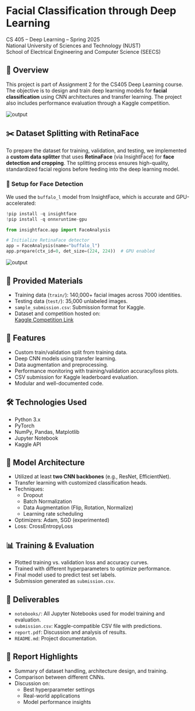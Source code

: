 # Facial Classification through Deep Learning

CS 405 – Deep Learning – Spring 2025  
National University of Sciences and Technology (NUST)  
School of Electrical Engineering and Computer Science (SEECS)

## 🧠 Overview

This project is part of Assignment 2 for the CS405 Deep Learning course. The objective is to design and train deep learning models for **facial classification** using CNN architectures and transfer learning. The project also includes performance evaluation through a Kaggle competition.

![output](https://github.com/user-attachments/assets/38dc1ab3-2621-4a90-86e9-309f0196f2a1)


## ✂️ Dataset Splitting with RetinaFace

To prepare the dataset for training, validation, and testing, we implemented a **custom data splitter** that uses **RetinaFace** (via InsightFace) for **face detection and cropping**. The splitting process ensures high-quality, standardized facial regions before feeding into the deep learning model.

### 🔧 Setup for Face Detection

We used the `buffalo_l` model from InsightFace, which is accurate and GPU-accelerated:

```python
!pip install -q insightface
!pip install -q onnxruntime-gpu

from insightface.app import FaceAnalysis

# Initialize RetinaFace detector
app = FaceAnalysis(name="buffalo_l")
app.prepare(ctx_id=0, det_size=(224, 224))  # GPU enabled
```

![output](https://github.com/user-attachments/assets/0dec04e1-5ee1-438d-a60c-65d2c05927b9)


## 📂 Provided Materials

- Training data (`train/`): 140,000+ facial images across 7000 identities.
- Testing data (`test/`): 35,000 unlabeled images.
- `sample_submission.csv`: Submission format for Kaggle.
- Dataset and competition hosted on:  
  [Kaggle Competition Link](https://www.kaggle.com/competitions/face-classification-deep-learning-cs-405/overview)

## 🚀 Features

- Custom train/validation split from training data.
- Deep CNN models using transfer learning.
- Data augmentation and preprocessing.
- Performance monitoring with training/validation accuracy/loss plots.
- CSV submission for Kaggle leaderboard evaluation.
- Modular and well-documented code.

## 🛠️ Technologies Used

- Python 3.x
- PyTorch
- NumPy, Pandas, Matplotlib
- Jupyter Notebook
- Kaggle API 

## 🧪 Model Architecture

- Utilized at least **two CNN backbones** (e.g., ResNet, EfficientNet).
- Transfer learning with customized classification heads.
- Techniques:
  - Dropout
  - Batch Normalization
  - Data Augmentation (Flip, Rotation, Normalize)
  - Learning rate scheduling
- Optimizers: Adam, SGD (experimented)
- Loss: CrossEntropyLoss

## 📊 Training & Evaluation

- Plotted training vs. validation loss and accuracy curves.
- Trained with different hyperparameters to optimize performance.
- Final model used to predict test set labels.
- Submission generated as `submission.csv`.

## 📝 Deliverables

- `notebooks/`: All Jupyter Notebooks used for model training and evaluation.
- `submission.csv`: Kaggle-compatible CSV file with predictions.
- `report.pdf`: Discussion and analysis of results.
- `README.md`: Project documentation.

## 🧾 Report Highlights

- Summary of dataset handling, architecture design, and training.
- Comparison between different CNNs.
- Discussion on:
  - Best hyperparameter settings
  - Real-world applications
  - Model performance insights 
